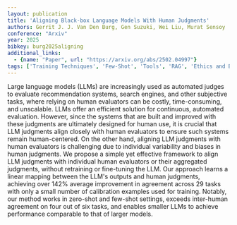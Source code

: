 ```yaml
---
layout: publication
title: 'Aligning Black-box Language Models With Human Judgments'
authors: Gerrit J. J. Van Den Burg, Gen Suzuki, Wei Liu, Murat Sensoy
conference: "Arxiv"
year: 2025
bibkey: burg2025aligning
additional_links:
  - {name: "Paper", url: "https://arxiv.org/abs/2502.04997"}
tags: ['Training Techniques', 'Few-Shot', 'Tools', 'RAG', 'Ethics and Bias', 'Pretraining Methods', 'Fine-Tuning']
---
```

Large language models (LLMs) are increasingly used as automated judges to
evaluate recommendation systems, search engines, and other subjective tasks,
where relying on human evaluators can be costly, time-consuming, and
unscalable. LLMs offer an efficient solution for continuous, automated
evaluation. However, since the systems that are built and improved with these
judgments are ultimately designed for human use, it is crucial that LLM
judgments align closely with human evaluators to ensure such systems remain
human-centered. On the other hand, aligning LLM judgments with human evaluators
is challenging due to individual variability and biases in human judgments. We
propose a simple yet effective framework to align LLM judgments with individual
human evaluators or their aggregated judgments, without retraining or
fine-tuning the LLM. Our approach learns a linear mapping between the LLM's
outputs and human judgments, achieving over 142% average improvement in
agreement across 29 tasks with only a small number of calibration examples used
for training. Notably, our method works in zero-shot and few-shot settings,
exceeds inter-human agreement on four out of six tasks, and enables smaller
LLMs to achieve performance comparable to that of larger models.
